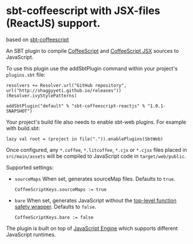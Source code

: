sbt-coffeescript with JSX-files (ReactJS) support.
================

based on [sbt-coffeescript](https://github.com/sbt/sbt-coffeescript)

An SBT plugin to compile [CoffeeScript](http://coffeescript.org/) and [CoffeeScript JSX](https://github.com/jsdf/coffee-react-transform/) sources to JavaScript.

To use this plugin use the addSbtPlugin command within your project's `plugins.sbt` file:

    resolvers += Resolver.url("GitHub repository", url("http://shaggyyeti.github.io/releases"))(Resolver.ivyStylePatterns)

    addSbtPlugin("default" % "sbt-coffeescript-reactjs" % "1.0.1-SNAPSHOT")

Your project's build file also needs to enable sbt-web plugins. For example with build.sbt:

    lazy val root = (project in file(".")).enablePlugins(SbtWeb)

Once configured, any `*.coffee`, `*.litcoffee`, `*.cjx` or `*.cjsx` files placed in `src/main/assets` will be compiled to JavaScript code in `target/web/public`.

Supported settings:

* `sourceMaps` When set, generates sourceMap files. Defaults to `true`.

  `CoffeeScriptKeys.sourceMaps := true`

* `bare` When set, generates JavaScript without the [top-level function safety wrapper](http://coffeescript.org/#lexical-scope). Defaults to `false`.

  `CoffeeScriptKeys.bare := false`

The plugin is built on top of [JavaScript Engine](https://github.com/typesafehub/js-engine) which supports different JavaScript runtimes.


